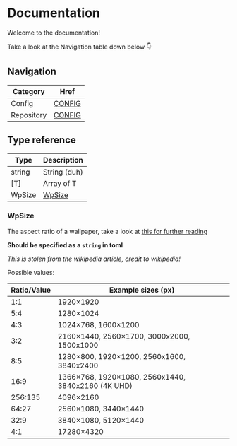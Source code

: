 # Documentation

Welcome to the documentation!

Take a look at the Navigation table down below 👇

## Navigation

| Category   | Href                      |
| ---------- | ------------------------- |
| Config     | [CONFIG](./CONFIG.md)     |
| Repository | [CONFIG](./REPOSITORY.md) |

## Type reference

| Type   | Description       |
| ------ | ----------------- |
| string | String (duh)      |
| [T]    | Array of T        |
| WpSize | [WpSize](#wpsize) |

### WpSize

The aspect ratio of a wallpaper, take a look at [this for further reading](https://en.wikipedia.org/wiki/Display_aspect_ratio)

**Should be specified as a `string` in toml**

_This is stolen from the wikipedia article, credit to wikipedia!_

Possible values:

| Ratio/Value | Example sizes (px)                                 |
| ----------- | -------------------------------------------------- |
| 1:1         | 1920×1920                                          |
| 5:4         | 1280×1024                                          |
| 4:3         | 1024×768, 1600×1200                                |
| 3:2         | 2160×1440, 2560×1700, 3000x2000, 1500x1000         |
| 8:5         | 1280×800, 1920×1200, 2560x1600, 3840x2400          |
| 16:9        | 1366×768, 1920×1080, 2560x1440, 3840x2160 (4K UHD) |
| 256:135     | 4096×2160                                          |
| 64:27       | 2560×1080, 3440×1440                               |
| 32:9        | 3840×1080, 5120×1440                               |
| 4:1         | 17280×4320                                         |
